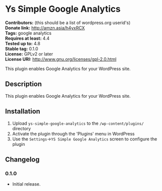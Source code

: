 # Ys Simple Google Analytics #
**Contributors:** (this should be a list of wordpress.org userid's)  
**Donate link:** http://amzn.asia/h4yxRCX  
**Tags:** google analytics  
**Requires at least:** 4.4  
**Tested up to:** 4.8  
**Stable tag:** 0.1.0  
**License:** GPLv2 or later  
**License URI:** http://www.gnu.org/licenses/gpl-2.0.html  

This plugin enables Google Analytics for your WordPress site.

## Description ##

This plugin enables Google Analytics for your WordPress site.

## Installation ##

1. Upload `ys-simple-google-analytics` to the `/wp-content/plugins/` directory
2. Activate the plugin through the 'Plugins' menu in WordPress
3. Use the `Settings`->`YS Simple Google Analytics` screen to configure the plugin


## Changelog ##

### 0.1.0 ###
* Initial release.
